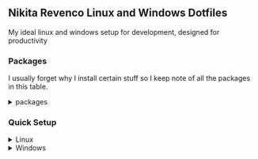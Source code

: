 ## Nikita Revenco Linux and Windows Dotfiles

My ideal linux and windows setup for development, designed for productivity

### Packages

I usually forget why I install certain stuff so I keep note of all the packages in this table.

<details>
<summary>
packages
</summary>

#### Language Specific tools

|Package|Purpose|
|-|-|
|nodejs|lang|
|luajit|lang|
|ruby|lang|
|python|lang|
|pnpm|better `npm`|
|luarocks|package manager for lua|
|dotnet-sdk|lang|
|julia|lang|

#### General tools

|Package|Purpose|
|----|----|
|duf|better `df`|
|bat|better `cat`|
|dust|better `du`|
|fzf|fuzzy finder|
|fd|better `find`|
|neovim|editor|
|ripgrep|better `grep`|
|tgpt|ai prompt|
|sd|better `sed`|
|yazi|file manager|
|zoxide|better `cd`|
|hyperfine|benchmarking tool|
|yq|yaml,json processor|
|wezterm|terminal emulator|
|firefox|browser|
|JetBrainsMono NF|monospace font|
|flameshot|screenshot software|
|git|version control|
|gimp|image editor|
|gron|make json greppable|
|eza|better `ls`|
|procs|better `ps`|
|curlie|better `curl`|

#### Windows only

|Package|Purpose|
|-|-|
|clink|give cmd.exe superpowers|
|uutils-coreutils|gnu commands|
|sharex|take screenshots|

#### Linux only

|Package|Purpose|
|-|-|
|i3-wm|tiling window manager|
|dmenu|program runner|
|xorg-xinit|x session starter script|
|xorg-server|x server to run i3|
|noto-fonts-emoji|render emojis|
|pulseaudio|to make Volume Up,Down,Toggle keys work|
|brightnessctl|to make Brightness Up and Down keys work|
|trash-cli|like `rm` but we can recover|
|xclip|clipboard manager|
|zsh|shell|
|zsh-syntax-highlighting|zsh plugin|
|zsh-autosuggestions|zsh plugin|
|zsh-autopairs|zsh plugin|
|fzf-tab-source|use fzf for tab completion|
|boomer|zoom in|

</details>

### Quick Setup

<details>
<summary>
  Linux
</summary>



Installation command for packages

```bash
sudo pacman -S --noconfirm i3-wm dmenu xorg-xinit xorg-server pulseaudio trash-cli nodejs luajit ruby python pnpm luarocks dotnet-sdk julia duf bat dust fzf fd neovim ripgrep tgpt sd yazi zoxide hyperfine yq wezterm firefox git gron eza procs curlie zsh zsh-syntax-highlighting zsh-autosuggestions xclip brightnessctl noto-fonts-emoji flameshot ttf-jetbrains-mono-nerd
```

Also install yay

```bash
sudo pacman -S --needed git base-devel && git clone https://aur.archlinux.org/yay.git && cd yay && makepkg -si && cd .. && rm -rf yay
  ```

And install yay packages

```bash
yay -S --noconfirm boomer fzf-tab-source gimp-git zsh-autopair
  ```

---

This single command will generate Git SSH keys and copy them into clipboard so I can easily setup Git and GitHub on a new computer in just 2 seconds

```
mkdir -p "$HOME/.ssh" && ssh-keygen -t ed25519 -f "$HOME/.ssh/id_ed25519" -N "" && cat "$HOME/.ssh/id_ed25519.pub"
```

---

Now just clone this repo into `~/dotfiles` (it needs to be there since all the env variables in `wezterm.lua` point to that place) and launch wezterm

```bash
git clone https://github.com/nikitarevenco/dotfiles %USERPROFILE%\dotfiles
```
---

Create symlinks:

```
mkdir -p ~/.config/i3 && ln -s ~/dotfiles/i3.sh ~/.config/i3/config && echo "source ~/dotfiles/zsh.zsh" > ~/.zshrc
```

</details>

<details>

<summary>
Windows
</summary>

Install scoop (in my experience this is the best package manager for windows)

```ps
Set-ExecutionPolicy -ExecutionPolicy RemoteSigned -Scope CurrentUser; Invoke-RestMethod -Uri https://get.scoop.sh | Invoke-Expression
```

Add buckets and install packages

```ps
scoop bucket add extras ; scoop bucket add nerd-fonts ; scoop install bat clink duf dust eza fd firefox fzf git gron JetBrainsMono-NF jq luajit neovim nodejs pnpm ripgrep sd wezterm yazi zoxide yq curlie hyperfine procs uutils-coreutils luarocks ruby tgpt julia dotnet-sdk gimp flameshot
```

---

Windows comes in with hundreds of packages I don't use and that slow down my computer. That's why I use the script below ([win11debloat](https://github.com/Raphire/Win11Debloat)) which removes all those apps and if I ever need them back I can easily reinstall through the Microsoft Store

```powershell
& ([scriptblock]::Create((irm "https://win11debloat.raphi.re/")))
```

---

In my `wezterm.lua` I set the env variables for all other apps, but the below command is required so that that config file can be loaded in the first place. It permanently sets the environment variable in the system

```powershell
setx WEZTERM_CONFIG_FILE "%USERPROFILE%\dotfiles\wezterm.lua"
setx GLAZEWM_CONFIG_PATH "%USERPROFILE%\dotfiles\glazewm.yaml"
```

---

This single command will generate Git SSH keys and copy them into clipboard so I can easily setup Git and GitHub on a new computer in just 2 seconds

```powershell
New-Item -ItemType Directory -Path $env:USERPROFILE\.ssh -Force; ssh-keygen -t ed25519 -f "$env:USERPROFILE\.ssh\id_ed25519" -N '""' ; type "$env:USERPROFILE\.ssh\id_ed25519.pub" | clip
```

---

Now just clone this repo into `~/dotfiles` (it needs to be there since all the env variables in `wezterm.lua` point to that place) and launch wezterm

```powershell
git clone https://github.com/nikitarevenco/dotfiles %USERPROFILE%\dotfiles
```

</details>

